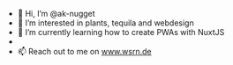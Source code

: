 - 👋 Hi, I’m @ak-nugget
- 👀 I’m interested in plants, tequila and webdesign
- 🌱 I’m currently learning how to create PWAs with NuxtJS
- <!-- 💞️ I’m looking to collaborate on ... -->
- 📫 Reach out to me on www.wsrn.de

<!---
ak-nugget/ak-nugget is a ✨ special ✨ repository because its `README.md` (this file) appears on your GitHub profile.
You can click the Preview link to take a look at your changes.
--->
